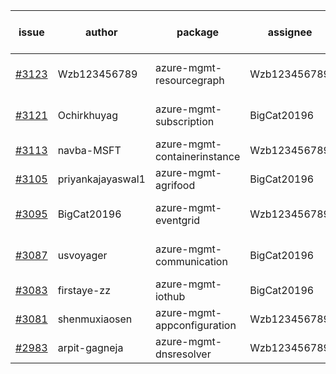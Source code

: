 | issue | author | package | assignee | bot advice | created date of issue | target release date | date from target |
| ------ | ------ | ------ | ------ | ------ | ------ | ------ | :-----: |
| [#3123](https://github.com/Azure/sdk-release-request/issues/3123) | Wzb123456789 | azure-mgmt-resourcegraph | Wzb123456789 | Attention to inconsistent tag | 08-29 | 09-12 |  |
| [#3121](https://github.com/Azure/sdk-release-request/issues/3121) | Ochirkhuyag | azure-mgmt-subscription | BigCat20196 | close to release date.  | 08-24 | 08-29 | 0 |
| [#3113](https://github.com/Azure/sdk-release-request/issues/3113) | navba-MSFT | azure-mgmt-containerinstance | Wzb123456789 |  | 08-24 | 09-07 |  |
| [#3105](https://github.com/Azure/sdk-release-request/issues/3105) | priyankajayaswal1 | azure-mgmt-agrifood | BigCat20196 |  | 08-22 | 09-05 |  |
| [#3095](https://github.com/Azure/sdk-release-request/issues/3095) | BigCat20196 | azure-mgmt-eventgrid | Wzb123456789 | close to release date.  | 08-17 | 08-31 | 1 |
| [#3087](https://github.com/Azure/sdk-release-request/issues/3087) | usvoyager | azure-mgmt-communication | BigCat20196 | close to release date.  | 08-12 | 08-29 | 0 |
| [#3083](https://github.com/Azure/sdk-release-request/issues/3083) | firstaye-zz | azure-mgmt-iothub | BigCat20196 |  | 08-11 | 08-22 |  |
| [#3081](https://github.com/Azure/sdk-release-request/issues/3081) | shenmuxiaosen | azure-mgmt-appconfiguration | Wzb123456789 | new comment. | 08-09 | 08-11 |  |
| [#2983](https://github.com/Azure/sdk-release-request/issues/2983) | arpit-gagneja | azure-mgmt-dnsresolver | Wzb123456789 |  | 07-05 | 09-30 |  |
